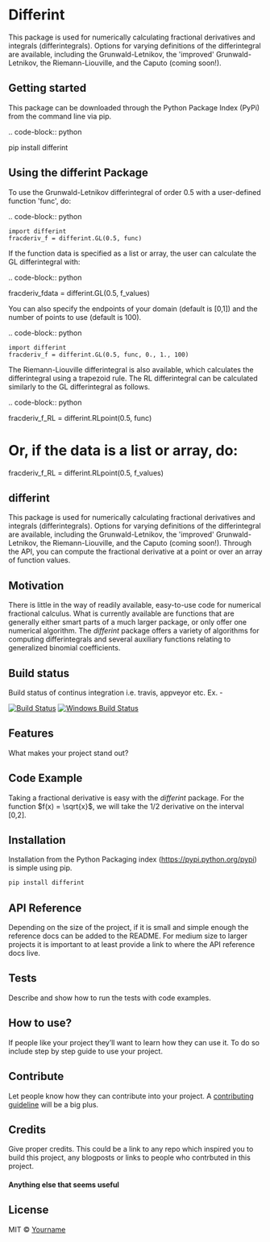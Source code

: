 Differint
=========

This package is used for numerically calculating fractional derivatives and integrals (differintegrals). Options for varying definitions of the differintegral are available, including the Grunwald-Letnikov, the 'improved' Grunwald-Letnikov, the Riemann-Liouville, and the Caputo (coming soon!).

Getting started
---------------

This package can be downloaded through the Python Package Index (PyPi) from the command line via pip.

.. code-block:: python

   pip install differint
   
Using the differint Package
---------------------------

To use the Grunwald-Letnikov differintegral of order 0.5 with a user-defined function 'func', do:

.. code-block:: python

    import differint
    fracderiv_f = differint.GL(0.5, func)

If the function data is specified as a list or array, the user can calculate the GL differintegral with:

.. code-block:: python

   fracderiv_fdata = differint.GL(0.5, f_values)

You can also specify the endpoints of your domain (default is [0,1]) and the number of points to use (default is 100).

.. code-block:: python 

    import differint
    fracderiv_f = differint.GL(0.5, func, 0., 1., 100)

The Riemann-Liouville differintegral is also available, which calculates the differintegral using a trapezoid rule. The RL differintegral can be calculated similarly to the GL differintegral as follows.

.. code-block:: python

   fracderiv_f_RL = differint.RLpoint(0.5, func)
   # Or, if the data is a list or array, do:
   fracderiv_f_RL = differint.RLpoint(0.5, f_values)

## differint
This package is used for numerically calculating fractional derivatives and integrals (differintegrals). Options for varying definitions of the differintegral are available, including the Grunwald-Letnikov, the 'improved' Grunwald-Letnikov, the Riemann-Liouville, and the Caputo (coming soon!). Through the API, you can compute the fractional derivative at a point or over an array of function values.

## Motivation
There is little in the way of readily available, easy-to-use code for numerical fractional calculus. What is currently available are functions that are generally either smart parts of a much larger package, or only offer one numerical algorithm. The *differint* package offers a variety of algorithms for computing differintegrals and several auxiliary functions relating to generalized binomial coefficients.

## Build status
Build status of continus integration i.e. travis, appveyor etc. Ex. - 

[![Build Status](https://travis-ci.org/akashnimare/foco.svg?branch=master)](https://travis-ci.org/akashnimare/foco)
[![Windows Build Status](https://ci.appveyor.com/api/projects/status/github/akashnimare/foco?branch=master&svg=true)](https://ci.appveyor.com/project/akashnimare/foco/branch/master)

## Features
What makes your project stand out?

## Code Example
Taking a fractional derivative is easy with the *differint* package. For the function $f(x) = \sqrt{x}$, we will take the 1/2 derivative on the interval [0,2].

## Installation
Installation from the Python Packaging index (https://pypi.python.org/pypi) is simple using pip.

```python
pip install differint
```

## API Reference

Depending on the size of the project, if it is small and simple enough the reference docs can be added to the README. For medium size to larger projects it is important to at least provide a link to where the API reference docs live.

## Tests
Describe and show how to run the tests with code examples.

## How to use?
If people like your project they’ll want to learn how they can use it. To do so include step by step guide to use your project.

## Contribute

Let people know how they can contribute into your project. A [contributing guideline](https://github.com/zulip/zulip-electron/blob/master/CONTRIBUTING.md) will be a big plus.

## Credits
Give proper credits. This could be a link to any repo which inspired you to build this project, any blogposts or links to people who contrbuted in this project. 

#### Anything else that seems useful

## License

MIT © [Yourname]()
